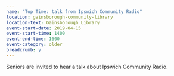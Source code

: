 ```yaml
---
name: "Top Time: talk from Ipswich Community Radio"
location: gainsborough-community-library
location-text: Gainsborough Library
event-start-date: 2019-04-15
event-start-time: 1400
event-end-time: 1600
event-category: older
breadcrumb: y
---
```


Seniors are invited to hear a talk about Ipswich Community Radio.
